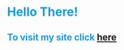 # <font color="189CE8">Hello There!</font>
## <font color="189CE8">To visit my site click [here](https://tejal567.github.io/)